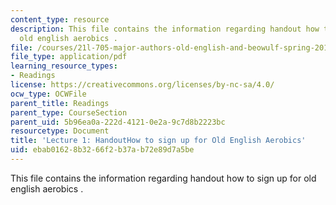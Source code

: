 ```yaml
---
content_type: resource
description: This file contains the information regarding handout how to sign up for
  old english aerobics .
file: /courses/21l-705-major-authors-old-english-and-beowulf-spring-2014/ebab01628b3266f2b37ab72e89d7a5be_MIT21L_705S14_How_Old_Eng.pdf
file_type: application/pdf
learning_resource_types:
- Readings
license: https://creativecommons.org/licenses/by-nc-sa/4.0/
ocw_type: OCWFile
parent_title: Readings
parent_type: CourseSection
parent_uid: 5b96ea0a-222d-4121-0e2a-9c7d8b2223bc
resourcetype: Document
title: 'Lecture 1: HandoutHow to sign up for Old English Aerobics'
uid: ebab0162-8b32-66f2-b37a-b72e89d7a5be
---
```

This file contains the information regarding handout how to sign up for old english aerobics .